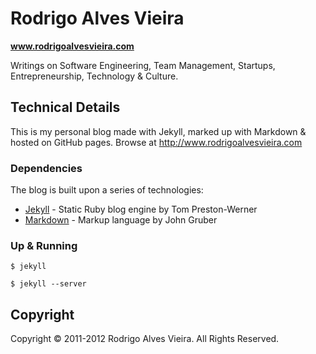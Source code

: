 # Rodrigo Alves Vieira

**www.rodrigoalvesvieira.com**

Writings on Software Engineering, Team Management, Startups, Entrepreneurship, Technology & Culture.

## Technical Details

This is my personal blog made with Jekyll, marked up with Markdown & hosted on GitHub pages. Browse at http://www.rodrigoalvesvieira.com

### Dependencies

The blog is built upon a series of technologies:

* [Jekyll] - Static Ruby blog engine by Tom Preston-Werner
* [Markdown] - Markup language by John Gruber

### Up & Running

  `$ jekyll`
  
  `$ jekyll --server`


## Copyright

Copyright © 2011-2012 Rodrigo Alves Vieira. All Rights Reserved.

[Jekyll]: https://github.com/mojombo/jekyll
[Markdown]: http://daringfireball.net/projects/markdown/
